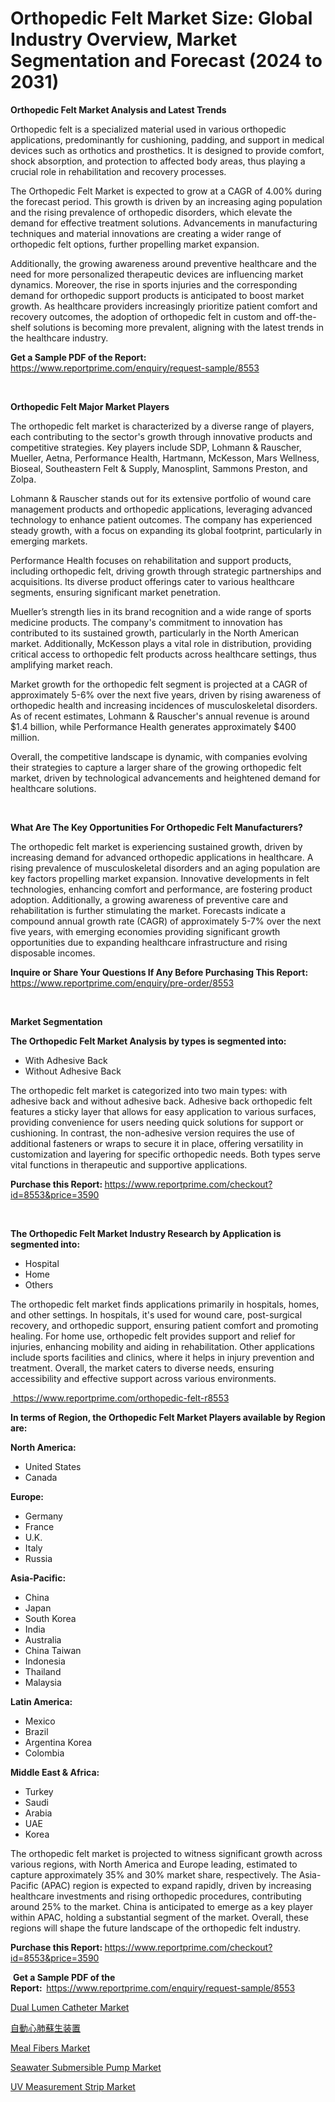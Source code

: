 <p><h1>Orthopedic Felt Market Size: Global Industry Overview, Market Segmentation and Forecast (2024 to 2031)</h1></p><p><strong>Orthopedic Felt Market Analysis and Latest Trends</strong></p>
<p><p>Orthopedic felt is a specialized material used in various orthopedic applications, predominantly for cushioning, padding, and support in medical devices such as orthotics and prosthetics. It is designed to provide comfort, shock absorption, and protection to affected body areas, thus playing a crucial role in rehabilitation and recovery processes.</p><p>The Orthopedic Felt Market is expected to grow at a CAGR of 4.00% during the forecast period. This growth is driven by an increasing aging population and the rising prevalence of orthopedic disorders, which elevate the demand for effective treatment solutions. Advancements in manufacturing techniques and material innovations are creating a wider range of orthopedic felt options, further propelling market expansion. </p><p>Additionally, the growing awareness around preventive healthcare and the need for more personalized therapeutic devices are influencing market dynamics. Moreover, the rise in sports injuries and the corresponding demand for orthopedic support products is anticipated to boost market growth. As healthcare providers increasingly prioritize patient comfort and recovery outcomes, the adoption of orthopedic felt in custom and off-the-shelf solutions is becoming more prevalent, aligning with the latest trends in the healthcare industry.</p></p>
<p><strong>Get a Sample PDF of the Report:&nbsp;</strong> <a href="https://www.reportprime.com/enquiry/request-sample/8553">https://www.reportprime.com/enquiry/request-sample/8553</a></p>
<p>&nbsp;</p>
<p><strong>Orthopedic Felt Major Market Players</strong></p>
<p><p>The orthopedic felt market is characterized by a diverse range of players, each contributing to the sector's growth through innovative products and competitive strategies. Key players include SDP, Lohmann & Rauscher, Mueller, Aetna, Performance Health, Hartmann, McKesson, Mars Wellness, Bioseal, Southeastern Felt & Supply, Manosplint, Sammons Preston, and Zolpa.</p><p>Lohmann & Rauscher stands out for its extensive portfolio of wound care management products and orthopedic applications, leveraging advanced technology to enhance patient outcomes. The company has experienced steady growth, with a focus on expanding its global footprint, particularly in emerging markets.</p><p>Performance Health focuses on rehabilitation and support products, including orthopedic felt, driving growth through strategic partnerships and acquisitions. Its diverse product offerings cater to various healthcare segments, ensuring significant market penetration.</p><p>Mueller’s strength lies in its brand recognition and a wide range of sports medicine products. The company's commitment to innovation has contributed to its sustained growth, particularly in the North American market. Additionally, McKesson plays a vital role in distribution, providing critical access to orthopedic felt products across healthcare settings, thus amplifying market reach.</p><p>Market growth for the orthopedic felt segment is projected at a CAGR of approximately 5-6% over the next five years, driven by rising awareness of orthopedic health and increasing incidences of musculoskeletal disorders. As of recent estimates, Lohmann & Rauscher's annual revenue is around $1.4 billion, while Performance Health generates approximately $400 million.</p><p>Overall, the competitive landscape is dynamic, with companies evolving their strategies to capture a larger share of the growing orthopedic felt market, driven by technological advancements and heightened demand for healthcare solutions.</p></p>
<p>&nbsp;</p>
<p><strong>What Are The Key Opportunities For Orthopedic Felt Manufacturers?</strong></p>
<p><p>The orthopedic felt market is experiencing sustained growth, driven by increasing demand for advanced orthopedic applications in healthcare. A rising prevalence of musculoskeletal disorders and an aging population are key factors propelling market expansion. Innovative developments in felt technologies, enhancing comfort and performance, are fostering product adoption. Additionally, a growing awareness of preventive care and rehabilitation is further stimulating the market. Forecasts indicate a compound annual growth rate (CAGR) of approximately 5-7% over the next five years, with emerging economies providing significant growth opportunities due to expanding healthcare infrastructure and rising disposable incomes.</p></p>
<p><strong>Inquire or Share Your Questions If Any Before Purchasing This Report:</strong> <a href="https://www.reportprime.com/enquiry/pre-order/8553">https://www.reportprime.com/enquiry/pre-order/8553</a></p>
<p>&nbsp;</p>
<p><strong>Market Segmentation</strong></p>
<p><strong>The Orthopedic Felt Market Analysis by types is segmented into:</strong></p>
<p><ul><li>With Adhesive Back</li><li>Without Adhesive Back</li></ul></p>
<p><p>The orthopedic felt market is categorized into two main types: with adhesive back and without adhesive back. Adhesive back orthopedic felt features a sticky layer that allows for easy application to various surfaces, providing convenience for users needing quick solutions for support or cushioning. In contrast, the non-adhesive version requires the use of additional fasteners or wraps to secure it in place, offering versatility in customization and layering for specific orthopedic needs. Both types serve vital functions in therapeutic and supportive applications.</p></p>
<p><strong>Purchase this Report:&nbsp;</strong><a href="https://www.reportprime.com/checkout?id=8553&price=3590">https://www.reportprime.com/checkout?id=8553&price=3590</a></p>
<p>&nbsp;</p>
<p><strong>The Orthopedic Felt Market Industry Research by Application is segmented into:</strong></p>
<p><ul><li>Hospital</li><li>Home</li><li>Others</li></ul></p>
<p><p>The orthopedic felt market finds applications primarily in hospitals, homes, and other settings. In hospitals, it's used for wound care, post-surgical recovery, and orthopedic support, ensuring patient comfort and promoting healing. For home use, orthopedic felt provides support and relief for injuries, enhancing mobility and aiding in rehabilitation. Other applications include sports facilities and clinics, where it helps in injury prevention and treatment. Overall, the market caters to diverse needs, ensuring accessibility and effective support across various environments.</p></p>
<p><a href="https://www.reportprime.com/orthopedic-felt-r8553">&nbsp;https://www.reportprime.com/orthopedic-felt-r8553</a></p>
<p><strong>In terms of Region, the Orthopedic Felt Market Players available by Region are:</strong></p>
<p>
    <p> <strong> North America: </strong>
        <ul>
            <li>United States</li>
            <li>Canada</li>
        </ul>
        </p> 
    <p> <strong> Europe: </strong>
        <ul>
            <li>Germany</li>
            <li>France</li>
            <li>U.K.</li>
            <li>Italy</li>
            <li>Russia</li>
        </ul>
        </p> 
    <p> <strong> Asia-Pacific: </strong>
        <ul>
            <li>China</li>
            <li>Japan</li>
            <li>South Korea</li>
            <li>India</li>
            <li>Australia</li>
            <li>China Taiwan</li>
            <li>Indonesia</li>
            <li>Thailand</li>
            <li>Malaysia</li>
        </ul>
        </p> 
    <p> <strong> Latin America: </strong>
        <ul>
            <li>Mexico</li>
            <li>Brazil</li>
            <li>Argentina Korea</li>
            <li>Colombia</li>
        </ul>
        </p> 
    <p> <strong> Middle East & Africa: </strong>
        <ul>
            <li>Turkey</li>
            <li>Saudi</li>
            <li>Arabia</li>
            <li>UAE</li>
            <li>Korea</li>
        </ul>
    </p>
    </p>
<p><p>The orthopedic felt market is projected to witness significant growth across various regions, with North America and Europe leading, estimated to capture approximately 35% and 30% market share, respectively. The Asia-Pacific (APAC) region is expected to expand rapidly, driven by increasing healthcare investments and rising orthopedic procedures, contributing around 25% to the market. China is anticipated to emerge as a key player within APAC, holding a substantial segment of the market. Overall, these regions will shape the future landscape of the orthopedic felt industry.</p></p>
<p><strong>Purchase this Report: </strong><a href="https://www.reportprime.com/checkout?id=8553&price=3590">https://www.reportprime.com/checkout?id=8553&price=3590</a></p>
<p>&nbsp;<strong>Get a Sample PDF of the Report:&nbsp;&nbsp;</strong><a href="https://www.reportprime.com/enquiry/request-sample/8553">https://www.reportprime.com/enquiry/request-sample/8553</a></p>
<p><strong></strong></p>
<p><p><a href="https://github.com/LacThu1/Market-Research-Report-List-1/blob/main/dual-lumen-catheter-market.md">Dual Lumen Catheter Market</a></p><p><a href="https://medium.com/@leigh4852023/%E8%87%AA%E5%8B%95cpr%E8%A3%85%E7%BD%AE%E5%B8%82%E5%A0%B4%E3%81%AB%E3%81%8A%E3%81%91%E3%82%8B%E5%B8%82%E5%A0%B4%E5%8B%95%E5%90%91%E3%81%AE%E6%8E%A8%E9%80%B2%E5%8A%9B-2031%E5%B9%B4%E3%81%BE%E3%81%A7%E3%81%AE%E5%B8%82%E5%A0%B4%E3%83%88%E3%83%AC%E3%83%B3%E3%83%89%E3%81%A8%E5%B0%86%E6%9D%A5%E3%81%AE%E4%BA%88%E6%B8%AC-dde699702018">自動心肺蘇生装置</a></p><p><a href="https://medium.com/@zoe.dyer9808709/the-growth-of-the-meal-fibers-market-has-been-significant-driven-by-various-critical-factors-9487ec8f26c8">Meal Fibers Market</a></p><p><a href="https://www.linkedin.com/pulse/unlocking-growth-potential-market-strategic-analysis-seawater-vsywc?trackingId=CdICPbJNTo6fDZGg%2BSzBXQ%3D%3D">Seawater Submersible Pump Market</a></p><p><a href="https://issuu.com/reportprime-2/docs/uv-measurement-strip-market-size-20_dd3c3eb9c1fc0b">UV Measurement Strip Market</a></p></p>